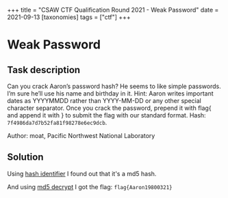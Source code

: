 +++
title = "CSAW CTF Qualification Round 2021 - Weak Password"
date = 2021-09-13
[taxonomies]
tags = ["ctf"]
+++

# Weak Password

## Task description

Can you crack Aaron’s password hash? He seems to like simple passwords. I’m sure he’ll use his name and birthday in it. Hint: Aaron writes important dates as YYYYMMDD rather than YYYY-MM-DD or any other special character separator. Once you crack the password, prepend it with flag{ and append it with } to submit the flag with our standard format. Hash: `7f4986da7d7b52fa81f98278e6ec9dcb`.

Author: moat, Pacific Northwest National Laboratory

## Solution

Using [hash identifier](https://hashes.com/en/tools/hash_identifier) I found out that it's a md5 hash.

And using [md5 decrypt](https://www.md5online.org/md5-decrypt.html) I got the flag: `flag{Aaron19800321}`
